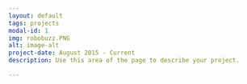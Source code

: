 ```yaml
---
layout: default
tags: projects
modal-id: 1
img: robobuzz.PNG
alt: image-alt
project-date: August 2015 - Current
description: Use this area of the page to describe your project. 

---
```

